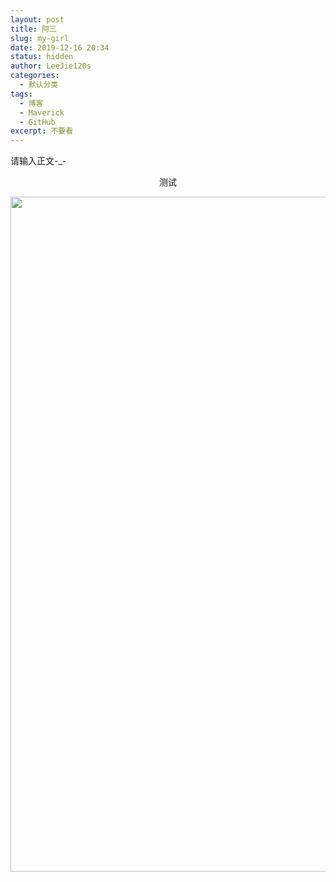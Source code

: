 ```yaml
---
layout: post
title: 阿三
slug: my-girl
date: 2019-12-16 20:34
status: hidden
author: LeeJie120s
categories: 
  - 默认分类
tags: 
  - 博客
  - Maverick
  - GitHub
excerpt: 不要看
---
```


请输入正文-_- 
<p align="center">测试</p>
<img src="https://imx.to/u/i/2021/05/17/2i8uh6.jpg" width="1080"></img>                                                                                                 <img src="https://imx.to/u/i/2021/05/17/2i8uh6.jpg" border="0" alt="" /><br />
<br />
<img src="https://imx.to/u/i/2021/05/17/2i8uh7.jpg" border="0" alt="" /><br />
<br />
<img src="https://imx.to/u/i/2021/05/17/2i8uh8.jpg" border="0" alt="" /><br />
<br />
<img src="https://imx.to/u/i/2021/05/17/2i8uh9.jpg" border="0" alt="" /><br />
<br />
<img src="https://imx.to/u/i/2021/05/17/2i8uha.jpg" border="0" alt="" /><br />
<br />
<img src="https://imx.to/u/i/2021/05/17/2i8uhb.jpg" border="0" alt="" /><br />
<br />
<img src="https://imx.to/u/i/2021/05/17/2i8uhc.jpg" border="0" alt="" /><br />
<br />
<img src="https://imx.to/u/i/2021/05/17/2i8uhd.jpg" border="0" alt="" /><br />
<br />
<img src="https://imx.to/u/i/2021/05/17/2i8uhe.jpg" border="0" alt="" /><br />
<br />
<img src="https://imx.to/u/i/2021/05/17/2i8uhf.jpg" border="0" alt="" /><br />
<br />
<img src="https://imx.to/u/i/2021/05/17/2i8uhg.jpg" border="0" alt="" /><br />
<br />
<img src="https://imx.to/u/i/2021/05/17/2i8uhh.jpg" border="0" alt="" /><br />
<br />
<img src="https://imx.to/u/i/2021/05/17/2i8uhi.jpg" border="0" alt="" /><br />
<br />
<img src="https://imx.to/u/i/2021/05/17/2i8uhj.jpg" border="0" alt="" /><br />
<br />
<img src="https://imx.to/u/i/2021/05/17/2i8uhk.jpg" border="0" alt="" /><br />
<br />
<img src="https://imx.to/u/i/2021/05/17/2i8uhl.jpg" border="0" alt="" /><br />
<br />
<img src="https://imx.to/u/i/2021/05/17/2i8uhm.jpg" border="0" alt="" /><br />
<br />
<img src="https://imx.to/u/i/2021/05/17/2i8uhn.jpg" border="0" alt="" /><br />
<br />
<img src="https://imx.to/u/i/2021/05/17/2i8uho.jpg" border="0" alt="" /><br />
<br />
<img src="https://imx.to/u/i/2021/05/17/2i8uhp.jpg" border="0" alt="" /><br />
<br />
<img src="https://imx.to/u/i/2021/05/17/2i8uhq.jpg" border="0" alt="" /><br />
<br />
<img src="https://imx.to/u/i/2021/05/17/2i8uhr.jpg" border="0" alt="" /><br />
<br />
<img src="https://imx.to/u/i/2021/05/17/2i8uhs.jpg" border="0" alt="" /><br />
<br />
<img src="https://imx.to/u/i/2021/05/17/2i8uht.jpg" border="0" alt="" /><br />
<br />
<img src="https://imx.to/u/i/2021/05/17/2i8uhu.jpg" border="0" alt="" /><br />
<br />
<img src="https://imx.to/u/i/2021/05/17/2i8uhv.jpg" border="0" alt="" /><br />
<br />
<img src="https://imx.to/u/i/2021/05/17/2i8uhw.jpg" border="0" alt="" /><br />
<br />
<img src="https://imx.to/u/i/2021/05/17/2i8uhx.jpg" border="0" alt="" /><br />
<br />
<img src="https://imx.to/u/i/2021/05/17/2i8uhy.jpg" border="0" alt="" /><br />
